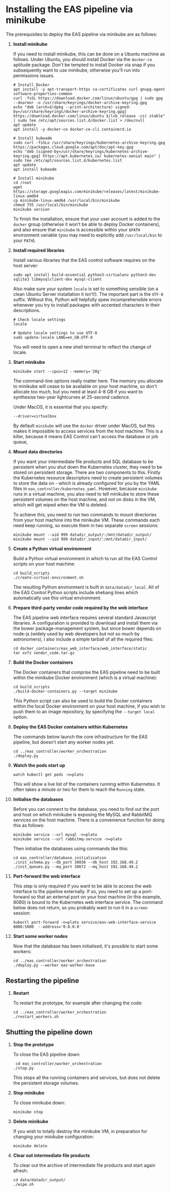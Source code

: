 # Installing the EAS pipeline via minikube

The prerequisites to deploy the EAS pipeline via minikube are as follows:

1. **Install minikube**

   If you need to install minikube, this can be done on a Ubuntu machine as follows. Under Ubuntu, you should install
   Docker via the `docker-ce` aptitude package. Don't be tempted to install Docker via snap if you subsequently want to
   use minikube, otherwise you'll run into permissions issues.

    ```
    # Install Docker
    apt install -y apt-transport-https ca-certificates curl gnupg-agent software-properties-common
    curl -fsSL https://download.docker.com/linux/ubuntu/gpg | sudo gpg --dearmor -o /usr/share/keyrings/docker-archive-keyring.gpg
    echo "deb [arch=$(dpkg --print-architecture) signed-by=/usr/share/keyrings/docker-archive-keyring.gpg] https://download.docker.com/linux/ubuntu $(lsb_release -cs) stable" | sudo tee /etc/apt/sources.list.d/docker.list > /dev/null
    apt update
    apt install -y docker-ce docker-ce-cli containerd.io

    # Install kubeadm
    sudo curl -fsSLo /usr/share/keyrings/kubernetes-archive-keyring.gpg https://packages.cloud.google.com/apt/doc/apt-key.gpg
    echo "deb [signed-by=/usr/share/keyrings/kubernetes-archive-keyring.gpg] https://apt.kubernetes.io/ kubernetes-xenial main" | sudo tee /etc/apt/sources.list.d/kubernetes.list
    apt update
    apt install kubeadm

    # Install minikube
    cd /root
    wget https://storage.googleapis.com/minikube/releases/latest/minikube-linux-amd64
    cp minikube-linux-amd64 /usr/local/bin/minikube
    chmod 755 /usr/local/bin/minikube
    minikube version
   ```

   To finish the installation, ensure that your user account is added to the `docker` group (otherwise it won't be able
   to deploy Docker containers), and also ensure that `minikube` is accessible within your `$PATH` environment
   variable (you may need to explicitly add `/usr/local/bin` to your `PATH`).

2. **Install required libraries**

   Install various libraries that the EAS control software requires on the host server:

   ```
   sudo apt install build-essential python3-virtualenv python3-dev sqlite3 libmysqlclient-dev mysql-client
   ```
   
   Also make sure your system `locale` is set to something sensible (on a clean Ubuntu Server installation it isn't!). The important part is the `UTF-8` suffix. Without this, Python will helpfully spew incomprehensible errors whenever you try to install packages with accented characters in their descriptions.

   ```
   # Check locale settings
   locale
   
   # Update locale settings to use UTF-8
   sudo update-locale LANG=en_GB.UTF-8
   ```
   
   You will need to open a new shell terminal to reflect the change of locale.

3. **Start minikube**

    ```
    minikube start --cpus=12 --memory='20g'
    ```

   The command-line options really matter here. The memory you allocate to minikube will cease to be available on your
   host machine, so don't allocate too much, but you need at least 4-8 GB if you want to synthesise two-year lightcurves
   at 25-second cadence.

   Under MacOS, it is essential that you specify:

   ```
   --driver=virtualbox
   ```

   By default `minikube` will use the `docker` driver under MacOS, but this makes it impossible to access services from
   the host machine. This is a killer, because it means EAS Control can't access the database or job queue,

4. **Mount data directories**

   If you want your intermediate file products and SQL database to be persistent when you shut down the Kubernetes
   cluster, they need to be stored on persistent storage. There are two components to this. Firstly the Kubernetes
   resource descriptors need to create persistent volumes to store the data on - which is already configured for you by
   the YAML files in `eas_controller/kubernetes_yaml`. However, because `minikube` runs in a virtual machine, you also
   need to tell minikube to store these persistent volumes on the host machine, and not on disks in the VM, which will
   get wiped when the VM is deleted.

   To achieve this, you need to run two commands to mount directories from your host machine into the minikube VM. These
   commands each need keep running, so execute them in two separate `screen` sessions:

    ```
    minikube mount --uid 999 datadir_output/:/mnt/datadir_output/
    minikube mount --uid 999 datadir_input/:/mnt/datadir_input/
    ```

5. **Create a Python virtual environment**

   Build a Python virtual environment in which to run all the EAS Control scripts on your host machine:
   ```
   cd build_scripts
   ./create-virtual-environment.sh
   ```
   The resulting Python environment is built in `data/datadir_local`. All of the EAS Control Python scripts include
   shebang lines which automatically use this virtual environment.

6. **Prepare third-party vendor code required by the web interface**

   The EAS pipeline web interface requires several standard Javascript libraries. A configuration is provided to
   download and install them via the bower package-management system, but since bower depends on node-js (widely used by
   web developers but not so much by astronomers), I also include a simple tarball of all the required files:

   ```
   cd docker_containers/eas_web_interface/web_interface/static
   tar xvfz vendor_code.tar.gz
   ```

7. **Build the Docker containers**

   The Docker containers that comprise the EAS pipeline need to be built within the minikube Docker environment (which
   is a virtual machine):

   ```
   cd build_scripts
   ./build-docker-containers.py --target minikube
   ```

   This Python script can also be used to build the Docker containers within the local Docker environment on your host
   machine, if you wish to push them to an image repository, by specifying the `--target local` option.

8. **Deploy the EAS Docker containers within Kubernetes**

   The commands below launch the core infrastructure for the EAS pipeline, but doesn't start any worker nodes yet.

    ```
    cd ../eas_controller/worker_orchestration
    ./deploy.py
    ```

9. **Watch the pods start up**

    ```
    watch kubectl get pods -n=plato
    ```

   This will show a live list of the containers running within Kubernetes. It often takes a minute or two for them to
   reach the `Running` state.

10. **Initialise the databases**

    Before you can connect to the database, you need to find out the port and host on which minikube is exposing the
    MySQL and RabbitMQ services on the host machine. There is a convenience function for doing this as follows:

    ```
    minikube service --url mysql -n=plato
    minikube service --url rabbitmq-service -n=plato
    ```

    Then initialise the databases using commands like this:

    ```
    cd eas_controller/database_initialisation
    ./init_schema.py --db_port 30036 --db_host 192.168.49.2
    ./init_queues.py --mq_port 30672 --mq_host 192.168.49.2
    ```

11. **Port-forward the web interface**

    This step is only required if you want to be able to access the web interface to the pipeline externally. If so, you
    need to set up a port-forward so that an external port on your host machine (in this example, 8080) is bound to the
    Kubernetes web interface service. The command below does not return, so you probably want to run it in a `screen`
    session:

    ```
    kubectl port-forward -n=plato service/eas-web-interface-service 8080:5000  --address='0.0.0.0'
    ```

12. **Start some worker nodes**

    Now that the database has been initialised, it's possible to start some workers:

    ```
    cd ../eas_controller/worker_orchestration
    ./deploy.py --worker eas-worker-base
    ```

## Restarting the pipeline

1. **Restart**

   To restart the prototype, for example after changing the code:

     ```
     cd ../eas_controller/worker_orchestration
     ./restart_workers.sh
     ```

## Shutting the pipeline down

1. **Stop the prototype**

   To close the EAS pipeline down:

    ```
     cd eas_controller/worker_orchestration
    ./stop.py
    ```

   This stops all the running containers and services, but does not delete the persistent storage volumes.

2. **Stop minikube**

   To close minikube down:

    ```
    minikube stop
    ```

3. **Delete minikube**

   If you wish to totally destroy the minikube VM, in preparation for changing your minikube configuration:

    ```
    minikube delete
    ```

4. **Clear out intermediate file products**

   To clear out the archive of intermediate file products and start again afresh:

    ```
    cd data/datadir_output/
    ./wipe.sh
    ```
